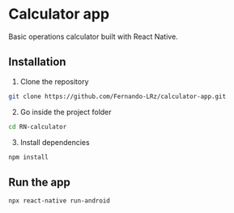 # Calculator app
Basic operations calculator built with React Native.

## Installation
1. Clone the repository
```bash
git clone https://github.com/Fernando-LRz/calculator-app.git
``` 
2. Go inside the project folder
```bash
cd RN-calculator
```
3. Install dependencies
```bash
npm install
```

## Run the app
```bash
npx react-native run-android
``` 
